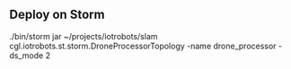 Deploy on Storm
---------------

./bin/storm jar ~/projects/iotrobots/slam cgl.iotrobots.st.storm.DroneProcessorTopology -name drone_processor -ds_mode 2